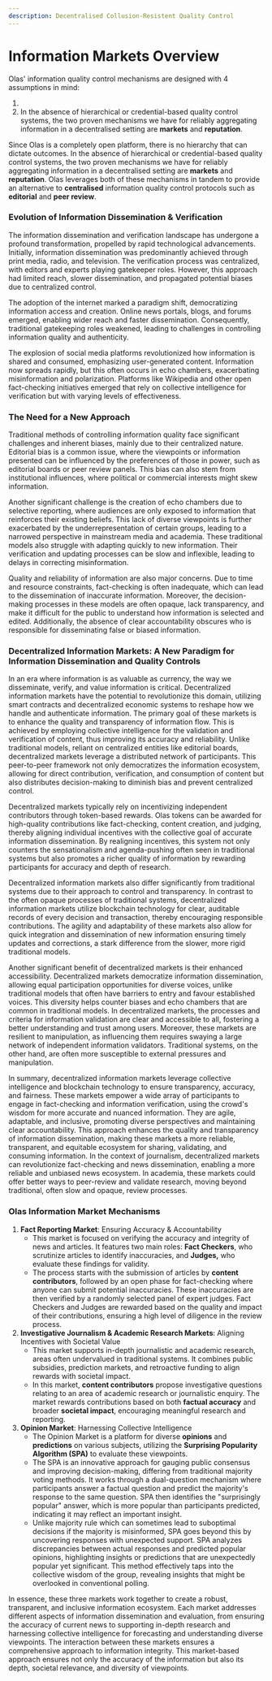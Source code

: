 ```yaml
---
description: Decentralised Collusion-Resistent Quality Control
---
```


# Information Markets Overview

Olas' information quality control mechanisms are designed with 4 assumptions in mind:

1. &#x20;
2. In the absence of hierarchical or credential-based quality control systems, the two proven mechanisms we have for reliably aggregating information in a decentralised setting are **markets** and **reputation**.





Since Olas is a completely open platform, there is no hierarchy that can dictate outcomes. In the absence of hierarchical or credential-based quality control systems, the two proven mechanisms we have for reliably aggregating information in a decentralised setting are **markets** and **reputation**. Olas leverages both of these mechanisms in tandem to provide an alternative to **centralised** information quality control protocols such as **editorial** and **peer review**.

### Evolution of Information Dissemination & Verification

The information dissemination and verification landscape has undergone a profound transformation, propelled by rapid technological advancements. Initially, information dissemination was predominantly achieved through print media, radio, and television. The verification process was centralized, with editors and experts playing gatekeeper roles. However, this approach had limited reach, slower dissemination, and propagated potential biases due to centralized control.

The adoption of the internet marked a paradigm shift, democratizing information access and creation. Online news portals, blogs, and forums emerged, enabling wider reach and faster dissemination. Consequently, traditional gatekeeping roles weakened, leading to challenges in controlling information quality and authenticity.

The explosion of social media platforms revolutionized how information is shared and consumed, emphasizing user-generated content. Information now spreads rapidly, but this often occurs in echo chambers, exacerbating misinformation and polarization. Platforms like Wikipedia and other open fact-checking initiatives emerged that rely on collective intelligence for verification but with varying levels of effectiveness.

### The Need for a New Approach

Traditional methods of controlling information quality face significant challenges and inherent biases, mainly due to their centralized nature. Editorial bias is a common issue, where the viewpoints or information presented can be influenced by the preferences of those in power, such as editorial boards or peer review panels. This bias can also stem from institutional influences, where political or commercial interests might skew information.

Another significant challenge is the creation of echo chambers due to selective reporting, where audiences are only exposed to information that reinforces their existing beliefs. This lack of diverse viewpoints is further exacerbated by the underrepresentation of certain groups, leading to a narrowed perspective in mainstream media and academia. These traditional models also struggle with adapting quickly to new information. Their verification and updating processes can be slow and inflexible, leading to delays in correcting misinformation.&#x20;

Quality and reliability of information are also major concerns. Due to time and resource constraints, fact-checking is often inadequate, which can lead to the dissemination of inaccurate information. Moreover, the decision-making processes in these models are often opaque, lack transparency, and make it difficult for the public to understand how information is selected and edited. Additionally, the absence of clear accountability obscures who is responsible for disseminating false or biased information.

### Decentralized Information Markets: A New Paradigm for Information Dissemination and Quality Controls

In an era where information is as valuable as currency, the way we disseminate, verify, and value information is critical. Decentralized information markets have the potential to revolutionize this domain, utilizing smart contracts and decentralized economic systems to reshape how we handle and authenticate information. The primary goal of these markets is to enhance the quality and transparency of information flow. This is achieved by employing collective intelligence for the validation and verification of content, thus improving its accuracy and reliability. Unlike traditional models, reliant on centralized entities like editorial boards, decentralized markets leverage a distributed network of participants. This peer-to-peer framework not only democratizes the information ecosystem, allowing for direct contribution, verification, and consumption of content but also distributes decision-making to diminish bias and prevent centralized control.&#x20;

Decentralized markets typically rely on incentivizing independent contributors through token-based rewards. Olas tokens can be awarded for high-quality contributions like fact-checking, content creation, and judging, thereby aligning individual incentives with the collective goal of accurate information dissemination. By realigning incentives, this system not only counters the sensationalism and agenda-pushing often seen in traditional systems but also promotes a richer quality of information by rewarding participants for accuracy and depth of research.

Decentralized information markets also differ significantly from traditional systems due to their approach to control and transparency. In contrast to the often opaque processes of traditional systems, decentralized information markets utilize blockchain technology for clear, auditable records of every decision and transaction, thereby encouraging responsible contributions. The agility and adaptability of these markets also allow for quick integration and dissemination of new information ensuring timely updates and corrections, a stark difference from the slower, more rigid traditional models.&#x20;

Another significant benefit of decentralized markets is their enhanced accessibility. Decentralized markets democratize information dissemination, allowing equal participation opportunities for diverse voices, unlike traditional models that often have barriers to entry and favour established voices. This diversity helps counter biases and echo chambers that are common in traditional models. In decentralized markets, the processes and criteria for information validation are clear and accessible to all, fostering a better understanding and trust among users.   Moreover, these markets are resilient to manipulation, as influencing them requires swaying a large network of independent information validators. Traditional systems, on the other hand, are often more susceptible to external pressures and manipulation.

In summary, decentralized information markets leverage collective intelligence and blockchain technology to ensure transparency, accuracy, and fairness. These markets empower a wide array of participants to engage in fact-checking and information verification, using the crowd's wisdom for more accurate and nuanced information. They are agile, adaptable, and inclusive, promoting diverse perspectives and maintaining clear accountability. This approach enhances the quality and transparency of information dissemination, making these markets a more reliable, transparent, and equitable ecosystem for sharing, validating, and consuming information. In the context of journalism, decentralized markets can revolutionize fact-checking and news dissemination, enabling a more reliable and unbiased news ecosystem. In academia, these markets could offer better ways to peer-review and validate research, moving beyond traditional, often slow and opaque, review processes.

### Olas Information Market Mechanisms

1. **Fact Reporting Market**: Ensuring Accuracy & Accountability
   * This market is focused on verifying the accuracy and integrity of news and articles. It features two main roles: **Fact Checkers**, who scrutinize articles to identify inaccuracies, and **Judges,** who evaluate these findings for validity.
   * The process starts with the submission of articles by **content contributors**, followed by an open phase for fact-checking where anyone can submit potential inaccuracies. These inaccuracies are then verified by a randomly selected panel of expert judges. Fact Checkers and Judges are rewarded based on the quality and impact of their contributions, ensuring a high level of diligence in the review process.
2. **Investigative Journalism & Academic Research Markets**: Aligning Incentives with Societal Value
   * This market supports in-depth journalistic and academic research, areas often undervalued in traditional systems. It combines public subsidies, prediction markets, and retroactive funding to align rewards with societal impact.
   * In this market, **content contributors** propose investigative questions relating to an area of academic research or journalistic enquiry. The market rewards contributions based on both **factual accuracy** and broader **societal impact**, encouraging meaningful research and reporting.
3. **Opinion Market**: Harnessing Collective Intelligence
   * The Opinion Market is a platform for diverse **opinions** and **predictions** on various subjects, utilizing the **Surprising Popularity Algorithm (SPA)** to evaluate these viewpoints.
   * The SPA is an innovative approach for gauging public consensus and improving decision-making, differing from traditional majority voting methods. It works through a dual-question mechanism where participants answer a factual question and predict the majority's response to the same question. SPA then identifies the "surprisingly popular" answer, which is more popular than participants predicted, indicating it may reflect an important insight.
   * Unlike majority rule which can sometimes lead to suboptimal decisions if the majority is misinformed, SPA goes beyond this by uncovering responses with unexpected support. SPA analyzes discrepancies between actual responses and predicted popular opinions, highlighting insights or predictions that are unexpectedly popular yet significant. This method effectively taps into the collective wisdom of the group, revealing insights that might be overlooked in conventional polling.

In essence, these three markets work together to create a robust, transparent, and inclusive information ecosystem. Each market addresses different aspects of information dissemination and evaluation, from ensuring the accuracy of current news to supporting in-depth research and harnessing collective intelligence for forecasting and understanding diverse viewpoints. The interaction between these markets ensures a comprehensive approach to information integrity. This market-based approach ensures not only the accuracy of the information but also its depth, societal relevance, and diversity of viewpoints.

